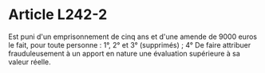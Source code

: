 # Article L242-2

Est puni d'un emprisonnement de cinq ans et d'une amende de 9000 euros le fait, pour toute personne :   1°, 2° et 3° (supprimés) ;   4° De faire attribuer frauduleusement à un apport en nature une évaluation supérieure à sa valeur réelle.